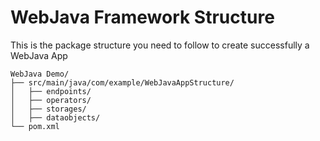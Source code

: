 # WebJava Framework Structure
This is the package structure you need to follow to create successfully a WebJava App
```text
WebJava Demo/
├── src/main/java/com/example/WebJavaAppStructure/
│   ├── endpoints/
│   ├── operators/
│   ├── storages/
│   ├── dataobjects/
└── pom.xml
```